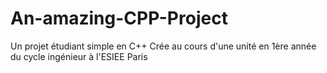 # An-amazing-CPP-Project
Un projet étudiant simple en C++
Crée au cours d'une unité en 1ère année du cycle ingénieur à l'ESIEE Paris
